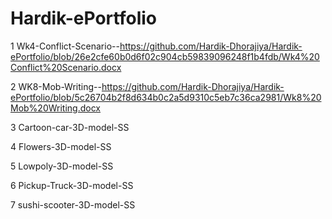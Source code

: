 # Hardik-ePortfolio

1 Wk4-Conflict-Scenario--https://github.com/Hardik-Dhorajiya/Hardik-ePortfolio/blob/26e2cfe60b0d6f02c904cb59839096248f1b4fdb/Wk4%20Conflict%20Scenario.docx

2 WK8-Mob-Writing--https://github.com/Hardik-Dhorajiya/Hardik-ePortfolio/blob/5c26704b2f8d634b0c2a5d9310c5eb7c36ca2981/Wk8%20Mob%20Writing.docx

3 Cartoon-car-3D-model-SS

4 Flowers-3D-model-SS

5 Lowpoly-3D-model-SS

6 Pickup-Truck-3D-model-SS

7 sushi-scooter-3D-model-SS
